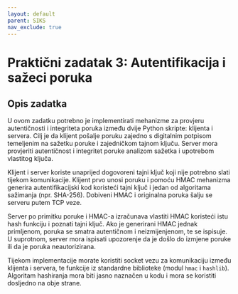 ```yaml
---
layout: default
parent: SIKS
nav_exclude: true
---
```


# Praktični zadatak 3: Autentifikacija i sažeci poruka

## Opis zadatka

U ovom zadatku potrebno je implementirati mehanizme za provjeru autentičnosti i integriteta poruka između dvije Python skripte: klijenta i servera. Cilj je da klijent pošalje poruku zajedno s digitalnim potpisom temeljenim na sažetku poruke i zajedničkom tajnom ključu. Server mora provjeriti autentičnost i integritet poruke analizom sažetka i upotrebom vlastitog ključa.

Klijent i server koriste unaprijed dogovoreni tajni ključ koji nije potrebno slati tijekom komunikacije. Klijent prvo unosi poruku i pomoću HMAC mehanizma generira autentifikacijski kod koristeći tajni ključ i jedan od algoritama sažimanja (npr. SHA-256). Dobiveni HMAC i originalna poruka šalju se serveru putem TCP veze.

Server po primitku poruke i HMAC-a izračunava vlastiti HMAC koristeći istu hash funkciju i poznati tajni ključ. Ako je generirani HMAC jednak primljenom, poruka se smatra autentičnom i neizmijenjenom, te se ispisuje. U suprotnom, server mora ispisati upozorenje da je došlo do izmjene poruke ili da je poruka neautorizirana.

Tijekom implementacije morate koristiti socket vezu za komunikaciju između klijenta i servera, te funkcije iz standardne biblioteke (modul `hmac` i `hashlib`). Algoritam hashiranja mora biti jasno naznačen u kodu i mora se koristiti dosljedno na obje strane.
